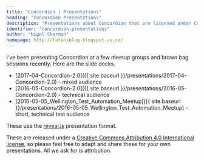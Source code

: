 ```yaml
---
title: "Concordion | Presentations"
heading: "Concordion Presentations"
description: "Presentations about Concordion that are licensed under Creative Commons for you to adapt and share"
identifier: "concordion-presentations"
author: "Nigel Charman"
homepage: http://tutansblog.blogspot.co.nz/
---
```


I've been presenting Concordion at a few meetup groups and brown bag sessions recently. Here are the slide decks. 

* [2017-04-Concordion-2.0]({{ site.baseurl }}/presentations/2017-04-Concordion-2.0) - mixed audience
* [2016-05-Concordion-2.0]({{ site.baseurl }}/presentations/2016-05-Concordion-2.0) - technical audience
* [2016-05-05_Wellington_Test_Automation_Meetup]({{ site.baseurl }}/presentations/2016-05-05_Wellington_Test_Automation_Meetup) - short, technical test audience

These use the [reveal.js](https://github.com/hakimel/reveal.js/) presentation format.

These are released under a [Creative Commons Attribution 4.0 International license](https://creativecommons.org/licenses/by/4.0/), so please feel free to adapt and share these for your own presentations. All we ask for is attribution.